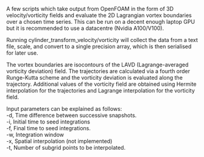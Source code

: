 A few scripts which take output from OpenFOAM in the form of 3D velocity/vorticity
fields and evaluate the 2D Lagrangian vortex boundaries over a chosen time series.
This can be run on a decent enough laptop GPU but it is recommended to use a datacentre
(Nvidia A100/V100).

Running cylinder_transform_velocity/vorticity will collect the data from a text
file, scale, and convert to a single precision array, which is then serialised
for later use.

The vortex boundaries are isocontours of the LAVD (Lagrange-averaged vorticity 
deviation) field. The trajectories are calculated via a fourth order Runge-Kutta
scheme and the vorticity deviation is evaluated along the trajectory. Additional
values of the vorticity field are obtained using Hermite interpolation for the 
trajectories and Lagrange interpolation for the vorticity field.

Input parameters can be explained as follows:<br />
  -d, Time difference between successive snapshots.<br />
  -i, Initial time to seed integrations<br />
  -f, Final time to seed integrations.<br />
  -w, Integration window<br />
  -x, Spatial interpolation (not implemented)<br />
  -t, Number of subgrid points to be interpolated.
